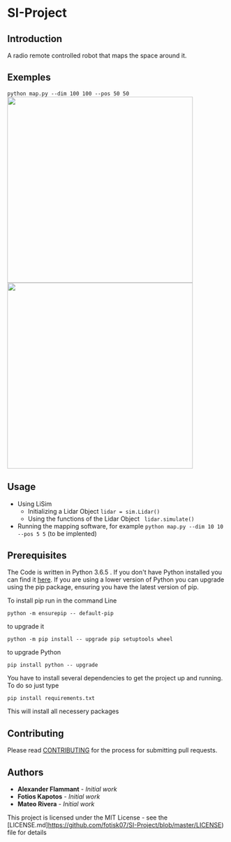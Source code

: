 # SI-Project

## Introduction
A radio remote controlled robot that maps the space around it.

## Exemples

 ```python map.py --dim 100 100 --pos 50 50``` \
 <img src="https://github.com/fotisk07/SI-Project/blob/master/Mapping/Examples/dim%3D(100%2C%20100)_pos%3D(50%2C%2050)/Real_Map.png" width="425"/> <img src="https://github.com/fotisk07/SI-Project/blob/master/Mapping/Examples/dim%3D(100%2C%20100)_pos%3D(50%2C%2050)/Produced_map.png" width="425"/>
 

 


## Usage

* Using LiSim
  * Initializing a Lidar Object
  ```lidar = sim.Lidar() ```
  * Using the functions of the Lidar Object
  ``` lidar.simulate()```
* Running the mapping software, for example
```python map.py --dim 10 10 --pos 5 5``` (to be implented)



## Prerequisites

The Code is written in Python 3.6.5 . If you don't have Python installed you can find it [here](https://www.python.org/downloads/). If you are using a lower version of Python you can upgrade using the pip package, ensuring you have the latest version of pip.

To install pip run in the command Line
```
python -m ensurepip -- default-pip
```
to upgrade it
```
python -m pip install -- upgrade pip setuptools wheel
```
to upgrade Python
```
pip install python -- upgrade
```
You have to install several dependencies to get the project up and running. To do so just type
```
pip install requirements.txt
```
This will install all necessery packages

## Contributing

Please read [CONTRIBUTING](https://github.com/fotisk07/Fourier-Transform/blob/master/CONTRIBUTING) for the process for submitting pull requests.

## Authors

* **Alexander Flammant** - *Initial work*
* **Fotios Kapotos** - *Initial work*
* **Mateo Rivera** - *Initial work*

This project is licensed under the MIT License - see the [LICENSE.md]https://github.com/fotisk07/SI-Project/blob/master/LICENSE) file for details

